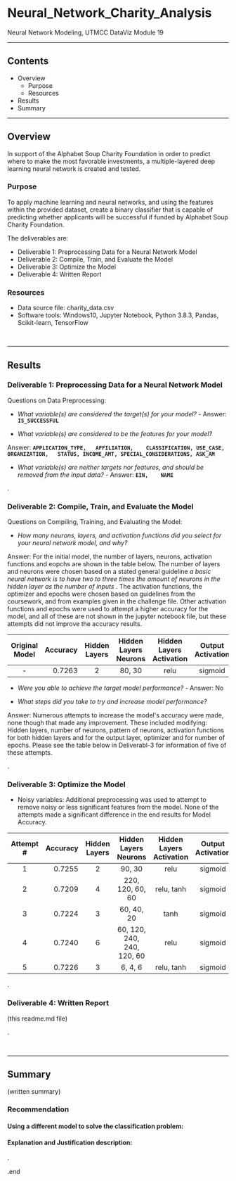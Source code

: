 # Neural_Network_Charity_Analysis
Neural Network Modeling, UTMCC DataViz Module 19

---

## Contents 
  * Overview
    - Purpose
    - Resources
  * Results
  * Summary
 

---  

## Overview 
  
  In support of the Alphabet Soup Charity Foundation in order to predict where to make the most favorable investments, a multiple-layered deep learning neural network is created and tested. 

   ### Purpose
   To apply machine learning and neural networks, and using the features within the provided dataset, create a binary classifier that is capable of predicting whether applicants will be successful if funded by Alphabet Soup Charity Foundation. 
  
   The deliverables are: 
   - Deliverable 1: Preprocessing Data for a Neural Network Model
   - Deliverable 2: Compile, Train, and Evaluate the Model
   - Deliverable 3: Optimize the Model
   - Deliverable 4: Written Report 
  
   
  
   ### Resources
  * Data source file: charity_data.csv
  * Software tools: Windows10, Jupyter Notebook, Python 3.8.3, Pandas, Scikit-learn, TensorFlow
  
<br>

--- 

## Results


### Deliverable 1: Preprocessing Data for a Neural Network Model



Questions on Data Preprocessing:

- *What variable(s) are considered the target(s) for your model?*  - Answer: **`IS_SUCCESSFUL`**

- *What variable(s) are considered to be the features for your model?*

 Answer: **`APPLICATION_TYPE,	AFFILIATION,	CLASSIFICATION,	USE_CASE,	ORGANIZATION,	STATUS,	INCOME_AMT,	SPECIAL_CONSIDERATIONS,	ASK_AM`**


- *What variable(s) are neither targets nor features, and should be removed from the input data?*  - Answer: **`EIN,	NAME`**

.

### Deliverable 2: Compile, Train, and Evaluate the Model



Questions on Compiling, Training, and Evaluating the Model:
- *How many neurons, layers, and activation functions did you select for your neural network model, and why?*

 Answer: For the initial model, the number of layers, neurons, activation functions and eopchs are shown in the table below. The number of layers and neurons were chosen based on a stated general guideline *a basic neural network is to have two to three times the amount of neurons in the hidden layer as the number of inputs* . The activation functions, the optimizer and epochs were chosen based on guidelines from the coursework, and from examples given in the challenge file. Other activation functions and epochs were used to attempt a higher accuracy for the model, and all of these are not shown in the jupyter notebook file, but these attempts did not improve the accuracy results. 


| Original<br>Model | Accuracy | Hidden Layers | Hidden Layers Neurons |  Hidden Layers Activation | Output Activation | Optimizer | Epochs |
| :---: | ---: | :---: | :---: | :---: | :---: | :---: | :---: |
| - | 0.7263 | 2 | 80, 30 | relu | sigmoid | Adam | 50 |


- *Were you able to achieve the target model performance?*  - Answer: No


- *What steps did you take to try and increase model performance?*

 Answer: Numerous attempts to increase the model's accuracy were made, none though that made any improvement. These included modifying: Hidden layers, number of neurons, pattern of neurons, activation functions for both hidden layers and for the output layer, optimizer and for number of epochs. Please see the table below in Deliverabl-3 for information of five of these attempts. 

.

### Deliverable 3: Optimize the Model


- Noisy variables: Additional preprocessing was used to attempt to remove noisy or less significant features from the model. None of the attempts made a significant difference in the end results for Model Accuracy. 


| Attempt # | Accuracy | Hidden Layers | Hidden Layers Neurons |  Hidden Layers Activation | Output Activation | Optimizer | Epochs |
| :---: | ---: | :---: | :---: | :---: | :---: | :---: | :---: |
| 1 | 0.7255 | 2 | 90, 30 | relu | sigmoid | Adam | 50 |
| 2 | 0.7209 | 4 | 220, 120, 60, 60 | relu, tanh | sigmoid | Adam | 300 |
| 3 | 0.7224 | 3 | 60, 40, 20 | tanh | sigmoid | Adam | 50 |
| 4 | 0.7240 | 6 | 60, 120, 240, 240, 120, 60 | relu | sigmoid | Adam | 50 |
| 5 | 0.7226 | 3 | 6, 4, 6 | relu, tanh | sigmoid | Adam | 50 |



.

### Deliverable 4: Written Report 
   (this readme.md file)


.

<br>

---

## Summary
  (written summary)

### Recommendation 

#### Using a different model to solve the classification problem:


#### Explanation and Justification description:

.

.end

